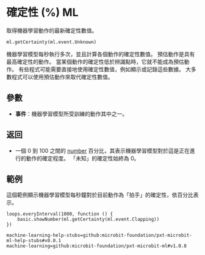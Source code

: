 # 確定性 (%) ML

取得機器學習動作的最新確定性數值。

```sig
ml.getCertainty(ml.event.Unknown)
```

機器學習模型每秒執行多次，並且計算各個動作的確定性數值。 預估動作是具有最高確定性的動作。 當某個動作的確定性低於辨識點時，它就不能成為預估動作。 有些程式可能需要直接地使用確定性數值，例如顯示或記錄這些數據。 大多數程式可以使用預估動作來取代確定性數值。

## 參數

- **事件**：機器學習模型所受訓練的動作其中之一。

## 返回

- 一個 0 到 100 之間的 [number](/types/number) 百分比，其表示機器學習模型對於這是正在進行的動作的確定程度。 「未知」的確定性始終為 0。

## 範例

這個範例顯示機器學習模型每秒鐘對於目前動作為「拍手」的確定性，依百分比表示。

```blocks
loops.everyInterval(1000, function () {
    basic.showNumber(ml.getCertainty(ml.event.Clapping))
})
```

```package
machine-learning-help-stubs=github:microbit-foundation/pxt-microbit-ml-help-stubs#v0.0.1
machine-learning=github:microbit-foundation/pxt-microbit-ml#v1.0.8
```
